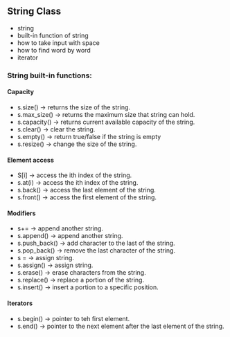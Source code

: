 ## String Class

- string
- built-in function of string
- how to take input with space
- how to find word by word
- iterator

### String built-in functions:

#### Capacity

- s.size() -> returns the size of the string.
- s.max_size() -> returns the maximum size that string can hold.
- s.capacity() -> returns current available capacity of the string.
- s.clear() -> clear the string.
- s.empty() -> return true/false if the string is empty
- s.resize() -> change the size of the string.

#### Element access

- S[i] -> access the ith index of the string.
- s.at(i) -> access the ith index of the string.
- s.back() -> access the last element of the string.
- s.front() -> access the first element of the string.

#### Modifiers

- s+= -> append another string.
- s.append() -> append another string.
- s.push_back() -> add character to the last of the string.
- s.pop_back() -> remove the last character of the string.
- s = -> assign string.
- s.assign() -> assign string.
- s.erase() -> erase characters from the string.
- s.replace() -> replace a portion of the string.
- s.insert() -> insert a portion to a specific position.

#### Iterators

- s.begin() -> pointer to teh first element.
- s.end() -> pointer to the next element after the last element of the string.
